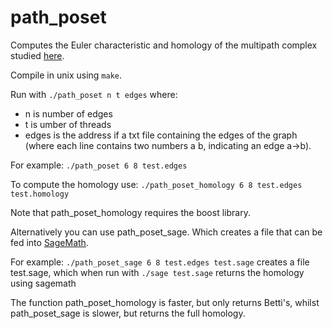 # path_poset

Computes the Euler characteristic and homology of the multipath complex studied [here](https://arxiv.org/abs/2208.04656).

Compile in unix using `make`.

Run with `./path_poset n t edges`
where:
* n is number of edges
* t is umber of threads
* edges is the address if a txt file containing the edges of the graph (where each line contains two numbers a b, indicating an edge a->b).

For example: 
`./path_poset 6 8 test.edges`

To compute the homology use:
`./path_poset_homology 6 8 test.edges test.homology`

Note that path_poset_homology requires the boost library.

Alternatively you can use path_poset_sage. Which creates a file that can be fed into [SageMath](https://www.sagemath.org/).

For example:
`./path_poset_sage 6 8 test.edges test.sage`
creates a file test.sage, which when run with
`./sage test.sage`
returns the homology using sagemath

The function path_poset_homology is faster, but only returns Betti's, whilst path_poset_sage is slower, but returns the full homology.
